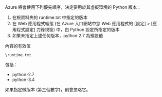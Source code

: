 Azure 將會使用下列優先順序，決定要用於其虛擬環境的 Python 版本：

1. 在根資料夾的 runtime.txt 中指定的版本
1. 在 Web 應用程式組態 (在 Azure 入口網站中您 Web 應用程式的 [設定] > [應用程式設定] 刀鋒視窗) 中，由 Python 設定所指定的版本
1. 如果未指定上述任何版本，python 2.7 為預設值

內容的有效值

    \runtime.txt

包括：

- python-2.7
- python-3.4

如果指定微版本 (第三個數字)，則會忽略它。

<!---HONumber=62-->